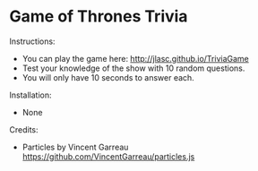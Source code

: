 # Game of Thrones Trivia #

Instructions:
- You can play the game here: http://jlasc.github.io/TriviaGame
- Test your knowledge of the show with 10 random questions. 
- You will only have 10 seconds to answer each. 


Installation:
- None


Credits:
- Particles by Vincent Garreau https://github.com/VincentGarreau/particles.js 